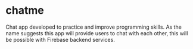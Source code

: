 # chatme

Chat app developed to practice and improve programming skills.
As the name suggests this app will provide users to chat with each other, this will be possible with Firebase backend services.
